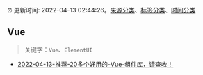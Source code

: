 :alarm_clock: 更新时间: 2022-04-13 02:44:26。[来源分类](../README.md)、[标签分类](../TAGS.md)、[时间分类](../TIMELINE.md)

## Vue


> 关键字：`Vue`、`ElementUI`



- [2022-04-13-推荐-20多个好用的-Vue-组件库，请查收！](https://toutiao.io/k/sskayyw) 